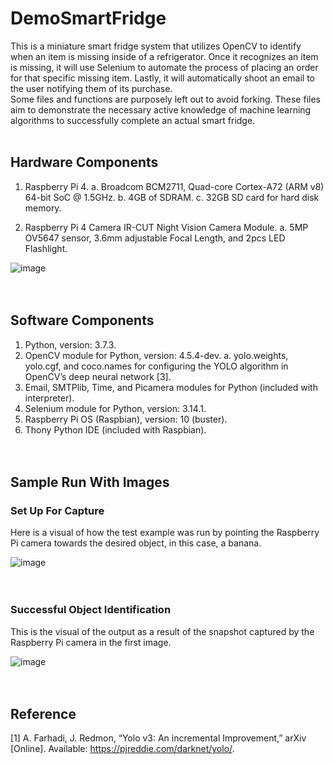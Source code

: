 # DemoSmartFridge
This is a miniature smart fridge system that utilizes OpenCV to identify when an item is missing inside of a refrigerator. Once it recognizes an item is missing, it will use Selenium to automate the process of placing an order for that specific missing item. Lastly, it will automatically shoot an email to the user notifying them of its purchase.<br>
Some files and functions are purposely left out to avoid forking. These files aim to demonstrate the necessary active knowledge of machine learning algorithms to successfully complete an actual smart fridge.<br><br>


## Hardware Components
1. Raspberry Pi 4.
  a. Broadcom BCM2711, Quad-core Cortex-A72 (ARM v8) 64-bit SoC @ 1.5GHz.
  b. 4GB of SDRAM.
  c. 32GB SD card for hard disk memory.

2. Raspberry Pi 4 Camera IR-CUT Night Vision Camera Module.
  a. 5MP OV5647 sensor, 3.6mm adjustable Focal Length, and 2pcs LED Flashlight.<br>
  
![image](https://user-images.githubusercontent.com/92603066/181682724-c98c3d7d-9b04-4bb4-962d-07ffe630de9a.png)<br><br><br>

## Software Components
  1. Python, version: 3.7.3.
  2. OpenCV module for Python, version: 4.5.4-dev.
    a. yolo.weights, yolo.cgf, and coco.names for configuring the YOLO algorithm in OpenCV’s deep neural network [3].
  3. Email, SMTPlib, Time, and Picamera modules for Python (included with interpreter).
  4. Selenium module for Python, version: 3.14.1.
  5. Raspberry Pi OS (Raspbian), version: 10 (buster).
  6. Thony Python IDE (included with Raspbian).
  <br><br><br>
  
  
## Sample Run With Images
### Set Up For Capture
Here is a visual of how the test example was run by pointing the Raspberry Pi camera towards the desired object, in this case, a banana.

![image](https://user-images.githubusercontent.com/92603066/181682859-85bd0381-6885-408e-9ce3-1610f73c81de.png)<br><br><br>

### Successful Object Identification
This is the visual of the output as a result of the snapshot captured by the Raspberry Pi camera in the first image.<br>

![image](https://user-images.githubusercontent.com/92603066/181683068-0002cd8e-3c2f-44a9-9561-4b0ffad55b4d.png)<br><br><br>
  
## Reference
[1] A. Farhadi, J. Redmon, “Yolo v3: An incremental Improvement,” arXiv [Online]. Available: https://pjreddie.com/darknet/yolo/.
